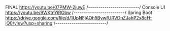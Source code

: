 FINAL
https://youtu.be/07PMW-2juwE
/*-------------------------*/
Console UI
https://youtu.be/9WKtnYiRObw
/*-------------------------*/
Spring Boot
https://drive.google.com/file/d/1UpNFjAOh5BywfURVDnZJahP2x8cH-iQ0/view?usp=sharing
/*-------------------------*/
